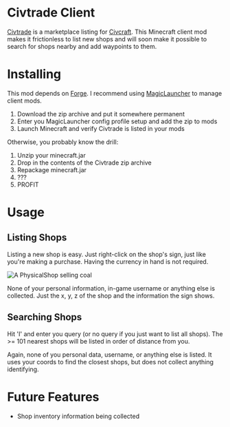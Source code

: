 # Civtrade Client

[Civtrade](http://civtrade.herokuapp.com/) is a marketplace listing for
[Civcraft](http://reddit.com/r/civcraft). This Minecraft client mod makes it
frictionless to list new shops and will soon make it possible to search for
shops nearby and add waypoints to them.

# Installing

This mod depends on [Forge][2]. I recommend using [MagicLauncher][1] to manage
client mods.

1. Download the zip archive and put it somewhere permanent
2. Enter you MagicLauncher config profile setup and add the zip to mods
3. Launch Minecraft and verify Civtrade is listed in your mods

Otherwise, you probably know the drill:

1. Unzip your minecraft.jar
2. Drop in the contents of the Civtrade zip archive
3. Repackage minecraft.jar
4. ???
5. PROFIT

# Usage

## Listing Shops
Listing a new shop is easy. Just right-click on the shop's sign, just like
you're making a purchase. Having the currency in hand is not required.

![A PhysicalShop selling coal](http://f.cl.ly/items/1J2i110f2c3m1w3u3m2e/2013-06-05_10.38.17.png)

None of your personal information, in-game username or anything else is
collected.  Just the x, y, z of the shop and the information the sign shows.

## Searching Shops
Hit 'I' and enter you query (or no query if you just want to list all shops).
The >= 101 nearest shops will be listed in order of distance from you.

Again, none of you personal data, username, or anything else is listed. It uses
your coords to find the closest shops, but does not collect anything identifying.

# Future Features

* Shop inventory information being collected

[1]: http://www.minecraftforum.net/topic/939149-launcher-magic-launcher-114-mods-options-profiles-news/
[2]: http://www.minecraftforge.net/
[3]: http://civtrade.herokuapp.com/items/263
